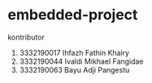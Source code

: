 # embedded-project
kontributor
1. 3332190017 Ihfazh Fathin Khairy
2. 3332190044 Ivaldi Mikhael Fangidae
3. 3332190063 Bayu Adji Pangestu
